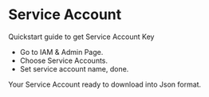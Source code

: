 # Service Account
Quickstart guide to get Service Account Key
- Go to IAM & Admin Page.
- Choose Service Accounts.
- Set service account name, done.

Your Service Account ready to download into Json format.
